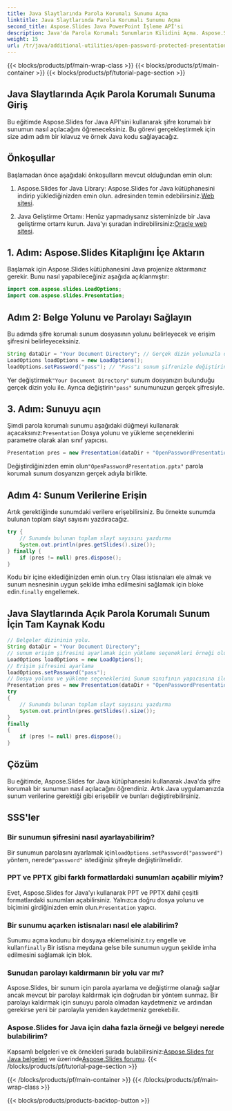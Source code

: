 ```yaml
---
title: Java Slaytlarında Parola Korumalı Sunumu Açma
linktitle: Java Slaytlarında Parola Korumalı Sunumu Açma
second_title: Aspose.Slides Java PowerPoint İşleme API'si
description: Java'da Parola Korumalı Sunumların Kilidini Açma. Aspose.Slides for Java Kullanarak Parola Korumalı PowerPoint Slaytlarını Nasıl Açacağınızı ve Erişeceğinizi Öğrenin. Kodlu Adım Adım Kılavuz.
weight: 15
url: /tr/java/additional-utilities/open-password-protected-presentation-in-java-slides/
---
```


{{< blocks/products/pf/main-wrap-class >}}
{{< blocks/products/pf/main-container >}}
{{< blocks/products/pf/tutorial-page-section >}}


## Java Slaytlarında Açık Parola Korumalı Sunuma Giriş

Bu eğitimde Aspose.Slides for Java API'sini kullanarak şifre korumalı bir sunumun nasıl açılacağını öğreneceksiniz. Bu görevi gerçekleştirmek için size adım adım bir kılavuz ve örnek Java kodu sağlayacağız.

## Önkoşullar

Başlamadan önce aşağıdaki önkoşulların mevcut olduğundan emin olun:

1.  Aspose.Slides for Java Library: Aspose.Slides for Java kütüphanesini indirip yüklediğinizden emin olun. adresinden temin edebilirsiniz.[Web sitesi](https://products.aspose.com/slides/java/).

2. Java Geliştirme Ortamı: Henüz yapmadıysanız sisteminizde bir Java geliştirme ortamı kurun. Java'yı şuradan indirebilirsiniz:[Oracle web sitesi](https://www.oracle.com/java/technologies/javase-downloads.html).

## 1. Adım: Aspose.Slides Kitaplığını İçe Aktarın

Başlamak için Aspose.Slides kütüphanesini Java projenize aktarmanız gerekir. Bunu nasıl yapabileceğiniz aşağıda açıklanmıştır:

```java
import com.aspose.slides.LoadOptions;
import com.aspose.slides.Presentation;
```

## Adım 2: Belge Yolunu ve Parolayı Sağlayın

Bu adımda şifre korumalı sunum dosyasının yolunu belirleyecek ve erişim şifresini belirleyeceksiniz.

```java
String dataDir = "Your Document Directory"; // Gerçek dizin yolunuzla değiştirin
LoadOptions loadOptions = new LoadOptions();
loadOptions.setPassword("pass"); // "Pass"ı sunum şifrenizle değiştirin
```

 Yer değiştirmek`"Your Document Directory"` sunum dosyanızın bulunduğu gerçek dizin yolu ile. Ayrıca değiştirin`"pass"` sunumunuzun gerçek şifresiyle.

## 3. Adım: Sunuyu açın

 Şimdi parola korumalı sunumu aşağıdaki düğmeyi kullanarak açacaksınız:`Presentation` Dosya yolunu ve yükleme seçeneklerini parametre olarak alan sınıf yapıcısı.

```java
Presentation pres = new Presentation(dataDir + "OpenPasswordPresentation.pptx", loadOptions);
```

 Değiştirdiğinizden emin olun`"OpenPasswordPresentation.pptx"` parola korumalı sunum dosyanızın gerçek adıyla birlikte.

## Adım 4: Sunum Verilerine Erişin

Artık gerektiğinde sunumdaki verilere erişebilirsiniz. Bu örnekte sunumda bulunan toplam slayt sayısını yazdıracağız.

```java
try {
    // Sunumda bulunan toplam slayt sayısını yazdırma
    System.out.println(pres.getSlides().size());
} finally {
    if (pres != null) pres.dispose();
}
```

 Kodu bir içine eklediğinizden emin olun.`try` Olası istisnaları ele almak ve sunum nesnesinin uygun şekilde imha edilmesini sağlamak için bloke edin.`finally` engellemek.

## Java Slaytlarında Açık Parola Korumalı Sunum İçin Tam Kaynak Kodu

```java
// Belgeler dizininin yolu.
String dataDir = "Your Document Directory";
// sunum erişim şifresini ayarlamak için yükleme seçenekleri örneği oluşturma
LoadOptions loadOptions = new LoadOptions();
// Erişim şifresini ayarlama
loadOptions.setPassword("pass");
// Dosya yolunu ve yükleme seçeneklerini Sunum sınıfının yapıcısına ileterek sunum dosyasını açma
Presentation pres = new Presentation(dataDir + "OpenPasswordPresentation.pptx", loadOptions);
try
{
	// Sunumda bulunan toplam slayt sayısını yazdırma
	System.out.println(pres.getSlides().size());
}
finally
{
	if (pres != null) pres.dispose();
}
```

## Çözüm

Bu eğitimde, Aspose.Slides for Java kütüphanesini kullanarak Java'da şifre korumalı bir sunumun nasıl açılacağını öğrendiniz. Artık Java uygulamanızda sunum verilerine gerektiği gibi erişebilir ve bunları değiştirebilirsiniz.

## SSS'ler

### Bir sunumun şifresini nasıl ayarlayabilirim?

 Bir sunumun parolasını ayarlamak için`loadOptions.setPassword("password")` yöntem, nerede`"password"` istediğiniz şifreyle değiştirilmelidir.

### PPT ve PPTX gibi farklı formatlardaki sunumları açabilir miyim?

 Evet, Aspose.Slides for Java'yı kullanarak PPT ve PPTX dahil çeşitli formatlardaki sunumları açabilirsiniz. Yalnızca doğru dosya yolunu ve biçimini girdiğinizden emin olun.`Presentation` yapıcı.

### Bir sunumu açarken istisnaları nasıl ele alabilirim?

 Sunumu açma kodunu bir dosyaya eklemelisiniz.`try` engelle ve kullan`finally` Bir istisna meydana gelse bile sunumun uygun şekilde imha edilmesini sağlamak için blok.

### Sunudan parolayı kaldırmanın bir yolu var mı?

Aspose.Slides, bir sunum için parola ayarlama ve değiştirme olanağı sağlar ancak mevcut bir parolayı kaldırmak için doğrudan bir yöntem sunmaz. Bir parolayı kaldırmak için sunuyu parola olmadan kaydetmeniz ve ardından gerekirse yeni bir parolayla yeniden kaydetmeniz gerekebilir.

### Aspose.Slides for Java için daha fazla örneği ve belgeyi nerede bulabilirim?

 Kapsamlı belgeleri ve ek örnekleri şurada bulabilirsiniz:[Aspose.Slides for Java belgeleri](https://reference.aspose.com/slides/java/) ve üzerinde[Aspose.Slides forumu](https://forum.aspose.com/c/slides).
{{< /blocks/products/pf/tutorial-page-section >}}

{{< /blocks/products/pf/main-container >}}
{{< /blocks/products/pf/main-wrap-class >}}

{{< blocks/products/products-backtop-button >}}
